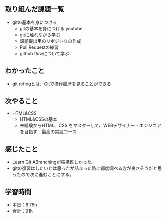 ## 取り組んだ課題一覧      
- gitの基本を身につける
    - gitの基本を身につける youtube
    - gitに触れながら学ぶ
    - 課題提出用のリポジトリの作成
    - Pull Requestの練習
    - github flowについて学ぶ

## わかったこと
- git reflogとは、Gitで操作履歴を見ることができる

                                                                                                                        
## 次やること
- HTML&CSS
    - HTML&CSSの基本
    - 未経験からHTML、CSS をマスターして、WEBデザイナー・エンジニアを目指す　最高の実践コース     
    
## 感じたこと
- Learn Git ABranchingが結構難しかった。                                                                             
- gitの復習はしたいとは思ったが詰まった時に都度調べる方が良さそうだと思ったので次に進むことにする。                                                

## 学習時間
- 本日：6.75h
- 合計：91h